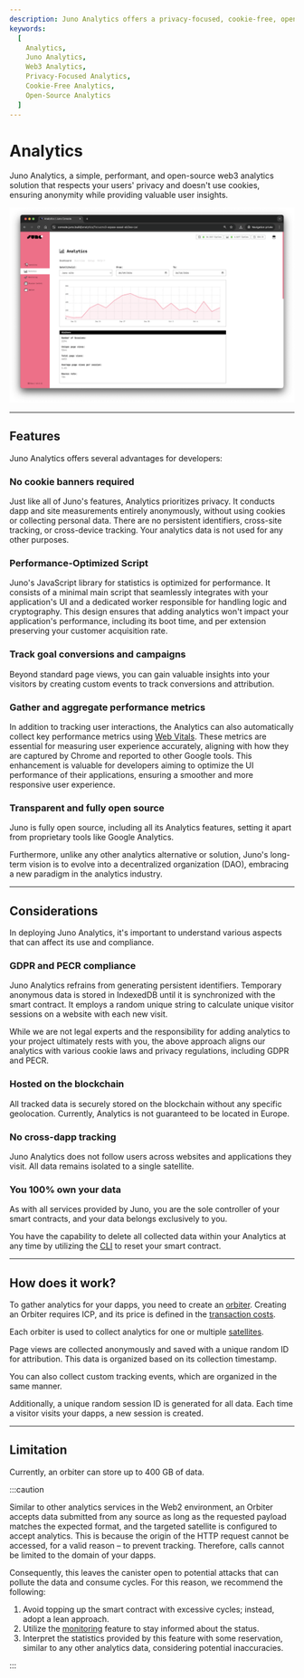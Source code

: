 ```yaml
---
description: Juno Analytics offers a privacy-focused, cookie-free, open-source web3 analytics solution. Ensure user anonymity while gaining valuable insights.
keywords:
  [
    Analytics,
    Juno Analytics,
    Web3 Analytics,
    Privacy-Focused Analytics,
    Cookie-Free Analytics,
    Open-Source Analytics
  ]
---
```


# Analytics

Juno Analytics, a simple, performant, and open-source web3 analytics solution that respects your users' privacy and doesn't use cookies, ensuring anonymity while providing valuable user insights.

![A screenshot of the Juno's Analytics dashboard](../../img/analytics/analytics-dashboard.webp)

---

## Features

Juno Analytics offers several advantages for developers:

### No cookie banners required

Just like all of Juno's features, Analytics prioritizes privacy. It conducts dapp and site measurements entirely anonymously, without using cookies or collecting personal data. There are no persistent identifiers, cross-site tracking, or cross-device tracking. Your analytics data is not used for any other purposes.

### Performance-Optimized Script

Juno's JavaScript library for statistics is optimized for performance. It consists of a minimal main script that seamlessly integrates with your application's UI and a dedicated worker responsible for handling logic and cryptography. This design ensures that adding analytics won't impact your application's performance, including its boot time, and per extension preserving your customer acquisition rate.

### Track goal conversions and campaigns

Beyond standard page views, you can gain valuable insights into your visitors by creating custom events to track conversions and attribution.

### Gather and aggregate performance metrics

In addition to tracking user interactions, the Analytics can also automatically collect key performance metrics using [Web Vitals](https://web.dev/articles/vitals). These metrics are essential for measuring user experience accurately, aligning with how they are captured by Chrome and reported to other Google tools. This enhancement is valuable for developers aiming to optimize the UI performance of their applications, ensuring a smoother and more responsive user experience.

### Transparent and fully open source

Juno is fully open source, including all its Analytics features, setting it apart from proprietary tools like Google Analytics.

Furthermore, unlike any other analytics alternative or solution, Juno's long-term vision is to evolve into a decentralized organization (DAO), embracing a new paradigm in the analytics industry.

---

## Considerations

In deploying Juno Analytics, it's important to understand various aspects that can affect its use and compliance.

### GDPR and PECR compliance

Juno Analytics refrains from generating persistent identifiers. Temporary anonymous data is stored in IndexedDB until it is synchronized with the smart contract. It employs a random unique string to calculate unique visitor sessions on a website with each new visit.

While we are not legal experts and the responsibility for adding analytics to your project ultimately rests with you, the above approach aligns our analytics with various cookie laws and privacy regulations, including GDPR and PECR.

### Hosted on the blockchain

All tracked data is securely stored on the blockchain without any specific geolocation. Currently, Analytics is not guaranteed to be located in Europe.

### No cross-dapp tracking

Juno Analytics does not follow users across websites and applications they visit. All data remains isolated to a single satellite.

### You 100% own your data

As with all services provided by Juno, you are the sole controller of your smart contracts, and your data belongs exclusively to you.

You have the capability to delete all collected data within your Analytics at any time by utilizing the [CLI] to reset your smart contract.

---

## How does it work?

To gather analytics for your dapps, you need to create an [orbiter]. Creating an Orbiter requires ICP, and its price is defined in the [transaction costs](../../pricing#transaction-costs).

Each orbiter is used to collect analytics for one or multiple [satellites].

Page views are collected anonymously and saved with a unique random ID for attribution. This data is organized based on its collection timestamp.

You can also collect custom tracking events, which are organized in the same manner.

Additionally, a unique random session ID is generated for all data. Each time a visitor visits your dapps, a new session is created.

---

## Limitation

Currently, an orbiter can store up to 400 GB of data.

:::caution

Similar to other analytics services in the Web2 environment, an Orbiter accepts data submitted from any source as long as the requested payload matches the expected format, and the targeted satellite is configured to accept analytics. This is because the origin of the HTTP request cannot be accessed, for a valid reason – to prevent tracking. Therefore, calls cannot be limited to the domain of your dapps.

Consequently, this leaves the canister open to potential attacks that can pollute the data and consume cycles. For this reason, we recommend the following:

1. Avoid topping up the smart contract with excessive cycles; instead, adopt a lean approach.
2. Utilize the [monitoring](../../management/monitoring.md) feature to stay informed about the status.
3. Interpret the statistics provided by this feature with some reservation, similar to any other analytics data, considering potential inaccuracies.

:::

[CLI]: ../../miscellaneous/cli.mdx
[satellites]: ../../terminology.md#satellite
[orbiter]: ../../terminology.md#orbiter
